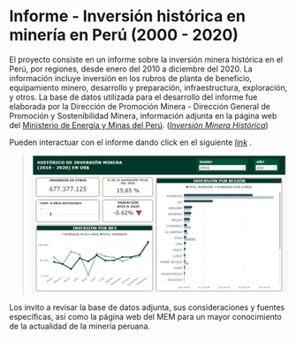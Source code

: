 # Informe - Inversión histórica en minería en Perú (2000 - 2020)

<p>
  El proyecto consiste en un informe sobre la inversión minera histórica en el Perú, por regiones, desde enero del 2010 a diciembre del 2020. La información incluye inversión en los rubros de planta de beneficio, equipamiento minero, desarrollo y preparación, infraestructura, exploración, y otros.
  La base de datos utilizada para el desarrollo del informe fue elaborada por la Dirección de Promoción Minera - Dirección General de Promoción y Sostenibilidad Minera, información adjunta en la página web del <a href="http://www.minem.gob.pe/_publicaSector.php?idSector=1" target="blank" rel="noopener noreferrer">Ministerio de Energía y Minas del Perú</a>. (<a href="http://www.minem.gob.pe/_download.php?idSector=1&idTitular=9082" target="blank" rel="noopener noreferrer"><i>Inversión Minera Histórica</i></a>)
</p>

<p>
  Pueden interactuar con el informe dando click en el siguiente 
<a href="https://app.powerbi.com/view?r=eyJrIjoiZjJlYzgxYzItZDMxMC00ZDljLTg4OWYtNzMxNzgwZWJkM2MwIiwidCI6ImU4ZGM2OTlhLWYyYmMtNDMwYy04NTc1LTBhOTUyODEzZDExMSIsImMiOjl9&pageName=ReportSection" target="blank" rel="noopener noreferrer"><i>link</i></a> .
</p>

<blockquote>
  <img src="Historico de inversion minera 2010_2020.PNG" alt="">
</blockquote>

<p>
  Los invito a revisar la base de datos adjunta, sus consideraciones y fuentes específicas, así como la página web del MEM para un mayor conocimiento de la actualidad de la minería peruana.
</p>
